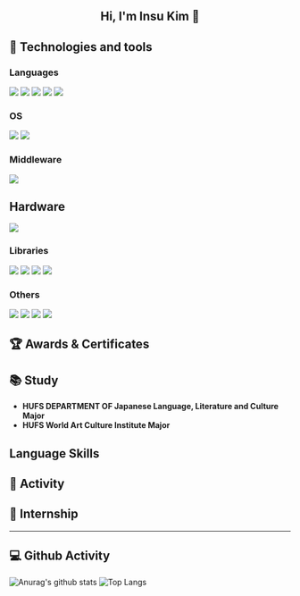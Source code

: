 <h2 align="center">Hi, I'm Insu Kim 👋</h2>

## 🔧 Technologies and tools 

### Languages
<img src="https://img.shields.io/badge/Python-14354C?style=for-the-badge&logo=python&logoColor=white"> <img src="https://img.shields.io/badge/HTML5-E97109?style=for-the-badge&logo=html5&logoColor=white">
<img src="https://img.shields.io/badge/DART-0175C2?style=for-the-badge&logo=dart&logoColor=white">
<img src="https://img.shields.io/badge/JavaScript-F7DF1E?style=for-the-badge&logo=javascript&logoColor=white">
<img src="https://img.shields.io/badge/C++-00599C?style=for-the-badge&logo=cplusplus&logoColor=white">

### OS
<img src = "https://img.shields.io/badge/Windows-0078D6?style=for-the-badge&logo=windows&logoColor=white"> <img src = "https://img.shields.io/badge/Ubuntu-E95420?style=for-the-badge&logo=ubuntu&logoColor=white">

### Middleware
<img src="https://img.shields.io/badge/ROS-000000?style=for-the-badge&logo=ROS&logoColor=white">

## Hardware
<img src="https://img.shields.io/badge/Raspberry%20Pi-A22846?style=for-the-badge&logo=Raspberry%20Pi&logoColor=white">

### Libraries
<img src="https://img.shields.io/badge/PyTorch-EE4C2C?style=for-the-badge&logo=PyTorch&logoColor=white"> <img src="https://img.shields.io/badge/TensorFlow-FF6F00?style=for-the-badge&logo=tensorflow&logoColor=white"> <img src="https://img.shields.io/badge/Flask-000000?style=for-the-badge&logo=flask&logoColor=white"> <img src="https://img.shields.io/badge/OpenCV-696969?style=for-the-badge&logo=OpenCV&logoColor=white">

### Others
<img src="https://img.shields.io/badge/GIT-E44C30?style=for-the-badge&logo=git&logoColor=white"> <img src="https://img.shields.io/badge/PostgreSQL-316192?style=for-the-badge&logo=postgresql&logoColor=white"> <img src="https://img.shields.io/badge/MySQL-00BFFF?style=for-the-badge&logo=mysql&logoColor=white"> <img src="https://img.shields.io/badge/docker-%230db7ed.svg?style=for-the-badge&logo=docker&logoColor=white"> 

## 🏆 Awards & Certificates

  
## 📚 Study
- **HUFS DEPARTMENT OF Japanese Language, Literature and Culture Major**<br>
- **HUFS World Art Culture Institute Major**<br>

## Language Skills

## 🚣 Activity 


## 💼 Internship

---

<h2> 💻 Github Activity </h2>


![Anurag's github stats](https://github-readme-stats.vercel.app/api?username=szara7678&show_icons=true&theme=tokyonight)
![Top Langs](https://github-readme-stats.vercel.app/api/top-langs/?username=szara7678&layout=compact&theme=tokyonight)


